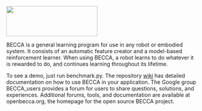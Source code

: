 <a href="url"><img src="https://raw.github.com/brohrer/becca/master/doc/images/logo_plate.png" align="center" height="80" width="240" ></a>

BECCA is a general learning program for use in any robot or embodied system. It consists of an automatic feature creator and a model-based reinforcement learner. When using BECCA, a robot learns to do whatever it is rewarded to do, and continues learning throughout its lifetime.

To see a demo, just run benchmark.py. The repository [wiki](https://github.com/brohrer/becca/wiki) has detailed documentation on how to use BECCA in your application. The Google group BECCA_users provides a forum for users to share questions, solutions, and experiences. Additional forums, tools, and documentation are available at openbecca.org, the homepage for the open source BECCA project.
